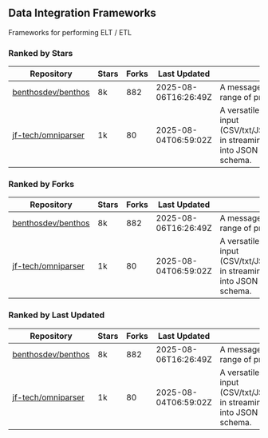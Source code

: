 ## Data Integration Frameworks

Frameworks for performing ELT / ETL

### Ranked by Stars

| Repository | Stars | Forks | Last Updated | Description | 
|------------|-------|-------|--------------|-------------|
| [benthosdev/benthos](https://github.com/benthosdev/benthos) | 8k | 882 | 2025-08-06T16:26:49Z |  A message streaming bridge between a range of protocols. |
| [jf-tech/omniparser](https://github.com/jf-tech/omniparser) | 1k | 80 | 2025-08-04T06:59:02Z |  A versatile ETL library that parses text input (CSV/txt/JSON/XML/EDI/X12/EDIFACT/etc) in streaming fashion and transforms data into JSON output using data-driven schema. |

### Ranked by Forks

| Repository | Stars | Forks | Last Updated | Description | 
|------------|-------|-------|--------------|-------------|
| [benthosdev/benthos](https://github.com/benthosdev/benthos) | 8k | 882 | 2025-08-06T16:26:49Z |  A message streaming bridge between a range of protocols. |
| [jf-tech/omniparser](https://github.com/jf-tech/omniparser) | 1k | 80 | 2025-08-04T06:59:02Z |  A versatile ETL library that parses text input (CSV/txt/JSON/XML/EDI/X12/EDIFACT/etc) in streaming fashion and transforms data into JSON output using data-driven schema. |

### Ranked by Last Updated

| Repository | Stars | Forks | Last Updated | Description | 
|------------|-------|-------|--------------|-------------|
| [benthosdev/benthos](https://github.com/benthosdev/benthos) | 8k | 882 | 2025-08-06T16:26:49Z |  A message streaming bridge between a range of protocols. |
| [jf-tech/omniparser](https://github.com/jf-tech/omniparser) | 1k | 80 | 2025-08-04T06:59:02Z |  A versatile ETL library that parses text input (CSV/txt/JSON/XML/EDI/X12/EDIFACT/etc) in streaming fashion and transforms data into JSON output using data-driven schema. |

